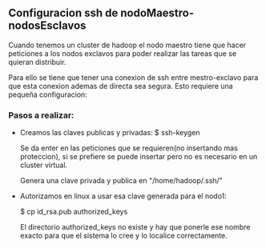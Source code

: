 ## Configuracion ssh de nodoMaestro-nodosEsclavos

Cuando tenemos un cluster de hadoop el nodo maestro tiene que hacer peticiones a los nodos exclavos para poder realizar las tareas que se quieran distribuir.

Para ello se tiene que tener una conexion de ssh entre mestro-exclavo para que esta conexion ademas de directa sea segura. Esto requiere una pequeña configuracion:

### Pasos a realizar:
* Creamos las claves publicas y privadas:
    $ ssh-keygen 

    Se da enter en las peticiones que se requieren(no insertando mas proteccion), si se prefiere se puede insertar pero no es necesario en un cluster virtual.

    Genera una clave privada y publica en "/home/hadoop/.ssh/"

* Autorizamos en linux a usar esa clave generada para el nodo1:

    $ cp id_rsa.pub authorized_keys

    El directorio authorized_keys no existe y hay que ponerle ese nombre exacto para que el sistema lo cree y lo localice correctamente.